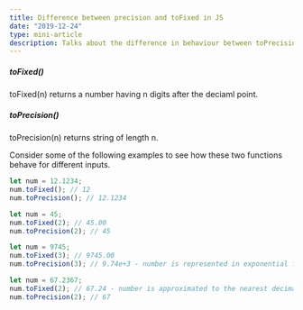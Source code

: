 ```yaml
---
title: Difference between precision and toFixed in JS
date: "2019-12-24"
type: mini-article
description: Talks about the difference in behaviour between toPrecision and toFixed functions in JS
---
```


##### toFixed()
toFixed(n) returns a number having n digits after the deciaml point.

##### toPrecision()
toPrecision(n) returns string of length n.

Consider some of the following examples to see how these two functions behave for different inputs.

```javascript
let num = 12.1234;
num.toFixed(); // 12
num.toPrecision(); // 12.1234

let num = 45;
num.toFixed(2); // 45.00
num.toPrecision(2); // 45

let num = 9745;
num.toFixed(3); // 9745.00
num.toPrecision(3); // 9.74e+3 - number is represented in exponential format

let num = 67.2367;
num.toFixed(2); // 67.24 - number is approximated to the nearest decimal point
num.toPrecision(2); // 67
```
